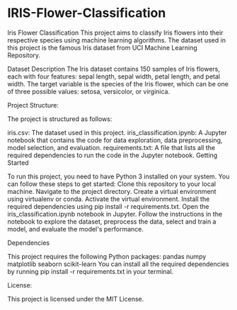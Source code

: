 # IRIS-Flower-Classification
Iris Flower Classification
This project aims to classify Iris flowers into their respective species using machine learning algorithms. The dataset used in this project is the famous Iris dataset from UCI Machine Learning Repository.

Dataset Description
The Iris dataset contains 150 samples of Iris flowers, each with four features: sepal length, sepal width, petal length, and petal width. The target variable is the species of the Iris flower, which can be one of three possible values: setosa, versicolor, or virginica.

Project Structure:

The project is structured as follows:

iris.csv: The dataset used in this project.
iris_classification.ipynb: A Jupyter notebook that contains the code for data exploration, data preprocessing, model selection, and evaluation.
requirements.txt: A file that lists all the required dependencies to run the code in the Jupyter notebook.
Getting Started

To run this project, you need to have Python 3 installed on your system. You can follow these steps to get started:
Clone this repository to your local machine.
Navigate to the project directory.
Create a virtual environment using virtualenv or conda.
Activate the virtual environment.
Install the required dependencies using pip install -r requirements.txt.
Open the iris_classification.ipynb notebook in Jupyter.
Follow the instructions in the notebook to explore the dataset, preprocess the data, select and train a model, and evaluate the model's performance.

Dependencies

This project requires the following Python packages:
pandas
numpy
matplotlib
seaborn
scikit-learn
You can install all the required dependencies by running pip install -r requirements.txt in your terminal.

License:

This project is licensed under the MIT License.
